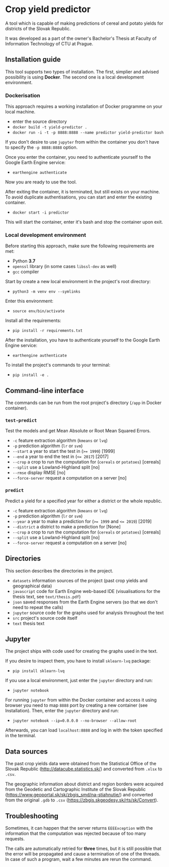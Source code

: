 # Crop yield predictor

A tool which is capable of making predictions of cereal and potato yields for districts of the Slovak Republic.

It was developed as a part of the owner's Bachelor's Thesis at Faculty of Information Technology of CTU at Prague.

## Installation guide

This tool supports two types of installation. The first, simplier and advised possibility is using **Docker**. The second one is a local development environment.

### Dockerisation

This approach requires a working installation of Docker programme on your local machine.

- enter the source directory
- `docker build -t yield-predictor .`
- `docker run -i -t -p 8888:8888 --name predictor yield-predictor bash`

If you don't desire to use `jupyter` from within the container you don't have to specify the `-p 8888:8888` option.

Once you enter the container, you need to authenticate yourself to the Google Earth Engine service:

- `earthengine authenticate`

Now you are ready to use the tool.

After exiting the container, it is terminated, but still exists on your machine. To avoid duplicate authentisations, you can start and enter the existing container.

- `docker start -i predictor`

This will start the container, enter it's bash and stop the container upon exit.

### Local development environment

Before starting this approach, make sure the following requirements are met:

- Python **3.7**
- `openssl` library (in some cases `libssl-dev` as well)
- `gcc` compiler

Start by create a new local environment in the project's root directory:

- `python3 -m venv env --symlinks`

Enter this environment:

- `source env/bin/activate`

Install all the requirements: 

- `pip install -r requirements.txt`

After the installation, you have to authenticate yourself to the Google Earth Engine service:

- `earthengine authenticate`

To install the project's commands to your terminal:

- `pip install -e .`

## Command-line interface

The commands can be run from the root project's directory (`/app` in Docker container).

### `test-predict`

Test the models and get Mean Absolute or Root Mean Squared Errors.

- `-c` feature extraction algorithm (`kmeans` or `lvq`)
- `-p` prediction algorithm (`lr` or `svm`)
- `--start` a year to start the test in (`>= 1999`) [1999]
- `--end` a year to end the test in (`<= 2017`) [2017]
- `--crop` a crop to run the computation for (`cereals` or `potatoes`) [cereals]
- `--split` use a Lowland-Highland split [no]
- `--rmse` display RMSE [no]
- `--force-server` request a computation on a server [no]

### `predict`

Predict a yield for a specified year for either a district or the whole republic.

- `-c` feature extraction algorithm (`kmeans` or `lvq`)
- `-p` prediction algorithm (`lr` or `svm`)
- `--year` a year to make a prediction for (`>= 1999` and `<= 2019`) [2019]
- `--district` a district to make a prediction for [None]
- `--crop` a crop to run the computation for (`cereals` or `potatoes`) [cereals]
- `--split` use a Lowland-Highland split [no]
- `--force-server` request a computation on a server [no]

## Directories

This section describes the directories in the project.

- `datasets` information sources of the project (past crop yields and geographical data)
- `javascript` code for Earth Engine web-based IDE (visualisations for the thesis text, see `text/thesis.pdf`)
- `json` saved responses from the Earth Engine servers (so that we don't need to repeat the calls)
- `jupyter` source code for the graphs used for analysis throughout the text
- `src` project's source code itself
- `text` thesis text

## Jupyter

The project ships with code used for creating the graphs used in the text.

If you desire to inspect them, you have to install `sklearn-lvq` package:

- `pip install sklearn-lvq`

If you use a local environment, just enter the `jupyter` directory and run:

- `jupyter notebook`

For running `jupyter` from within the Docker container and access it using browser you need to map `8888` port by creating a new container (see Installation). Then, enter the `jupyter` directory and run:

- `jupyter notebook --ip=0.0.0.0 --no-browser --allow-root`

Afterwards, you can load `localhost:8888` and log in with the token specified in the terminal.

## Data sources

The past crop yields data were obtained from the Statistical Office of the Slovak Republic (<http://datacube.statistics.sk/>) and converted from `.xlsx` to `.csv`.

The geographic information about district and region borders were acquired from the Geodetic and Cartographic Institute of the Slovak Republic (<https://www.geoportal.sk/sk/zbgis_smd/na-stiahnutie/>) and converted from the original `.gdb` to `.csv` (<https://zbgis.skgeodesy.sk/rts/sk/Convert>).

## Troubleshooting

Sometimes, it can happen that the server returns `EEEException` with the information that the computation was rejected because of too many requests. 

The calls are automatically retried for **three** times, but it is still possible that the error will be propagated and cause a termination of one of the threads. In case of such a program, wait a few minutes are rerun the command.
